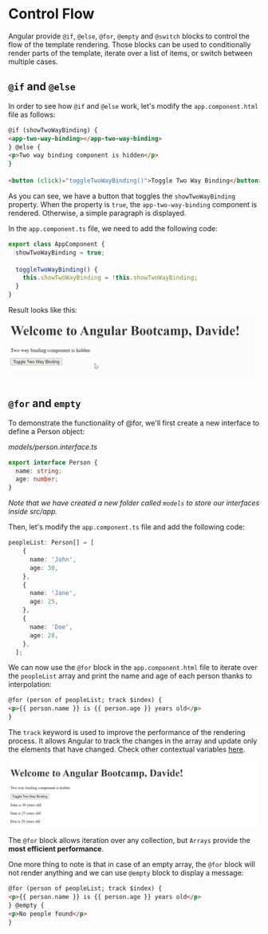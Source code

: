 # Control Flow

Angular provide `@if`, `@else`, `@for`, `@empty` and `@switch` blocks to control the flow of the template rendering.
Those blocks can be used to conditionally render parts of the template, iterate over a list of items, or switch between multiple cases.

## `@if` and `@else`

In order to see how `@if` and `@else` work, let's modify the `app.component.html` file as follows:

```html
@if (showTwoWayBinding) {
<app-two-way-binding></app-two-way-binding>
} @else {
<p>Two way binding component is hidden</p>
}

<button (click)="toggleTwoWayBinding()">Toggle Two Way Binding</button>
```

As you can see, we have a button that toggles the `showTwoWayBinding` property. When the property is `true`, the `app-two-way-binding` component is rendered. Otherwise, a simple paragraph is displayed.

In the `app.component.ts` file, we need to add the following code:

```typescript
export class AppComponent {
  showTwoWayBinding = true;

  toggleTwoWayBinding() {
    this.showTwoWayBinding = !this.showTwoWayBinding;
  }
}
```

Result looks like this:
![if-else](/src/assets/03-angular-bootcamp-control-flow/03-if-and-else-blocks.gif)

## `@for` and `empty`

To demonstrate the functionality of @for, we'll first create a new interface to define a Person object:

_models/person.interface.ts_

```typescript
export interface Person {
  name: string;
  age: number;
}
```

_Note that we have created a new folder called `models` to store our interfaces inside src/app._

Then, let's modify the `app.component.ts` file and add the following code:

```typescript
peopleList: Person[] = [
    {
      name: 'John',
      age: 30,
    },
    {
      name: 'Jane',
      age: 25,
    },
    {
      name: 'Doe',
      age: 28,
    },
  ];
```

We can now use the `@for` block in the `app.component.html` file to iterate over the `peopleList` array and print the name and age of each person thanks to interpolation:

```html
@for (person of peopleList; track $index) {
<p>{{ person.name }} is {{ person.age }} years old</p>
}
```

The `track` keyword is used to improve the performance of the rendering process. It allows Angular to track the changes in the array and update only the elements that have changed. Check other contextual variables [here](https://angular.io/guide/control_flow#index-and-other-contextual-variables).

![for](/src/assets/03-angular-bootcamp-control-flow/03-for-block.png)

The `@for` block allows iteration over any collection, but `Arrays` provide the **most efficient performance**.

One more thing to note is that in case of an empty array, the `@for` block will not render anything and we can use `@empty` block to display a message:

```html
@for (person of peopleList; track $index) {
<p>{{ person.name }} is {{ person.age }} years old</p>
} @empty {
<p>No people found</p>
}
```
